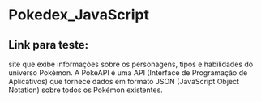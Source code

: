 # Pokedex_JavaScript
## Link para teste:

site que exibe informações sobre os personagens, tipos e habilidades do universo Pokémon.
A PokeAPI é uma API (Interface de Programação de Aplicativos) que fornece dados em formato JSON (JavaScript Object Notation)
sobre todos os Pokémon existentes.
